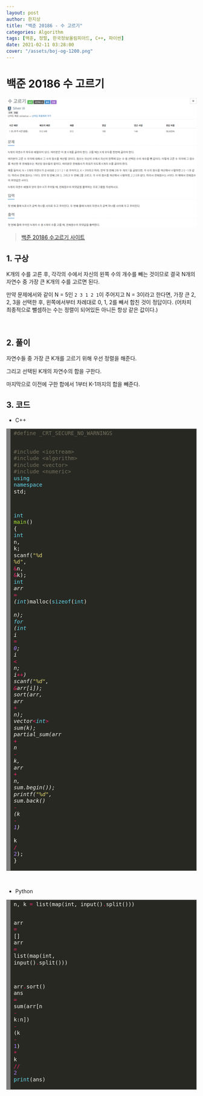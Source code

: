 ```yaml
---
layout: post
author: 한지상
title: "백준 20186 - 수 고르기"
categories: Algorithm
tags: [백준, 정렬, 한국정보올림피아드, C++, 파이썬]
date: 2021-02-11 03:28:00
cover: "/assets/boj-og-1200.png"
---
```


# 백준 20186 수 고르기

<a href="/assets/캡처_2021_02_11_03_35_32.png">![](/assets/캡처_2021_02_11_03_35_32.png)</a>

> [백준 20186 수고르기 사이트](https://www.acmicpc.net/problem/20186)

## 1. 구상

K개의 수를 고른 후, 각각의 수에서 자신의 왼쪽 수의 개수를 빼는 것이므로 결국 N개의 자연수 중 가장 큰 K개의 수를 고르면 된다.

만약 문제에서와 같이 N = 5인 `2 3 1 2 1`이 주어지고 N = 3이라고 한다면, 가장 큰 2, 2, 3을 선택한 후, 왼쪽에서부터 차례대로 0, 1, 2를 빼서 합친 것이 정답이다. (어차피 최종적으로 뺄셈하는 수는 정렬이 되어있든 아니든 항상 같은 값이다.)

<br>

## 2. 풀이

자연수들 중 가장 큰 K개를 고르기 위해 우선 정렬을 해준다.

그리고 선택된 K개의 자연수의 합을 구한다.

마지막으로 이전에 구한 합에서 1부터 K-1까지의 합을 빼준다. 
<br>

## 3. 코드

- C++

<!-- HTML generated using hilite.me --><div style="background: #272822; overflow:auto;width:auto;border:solid gray;border-width:.1em .1em .1em .8em;padding:.2em .6em;"><pre style="margin: 0; line-height: 125%"><span style="color: #75715e">#define _CRT_SECURE_NO_WARNINGS</span>
<span style="color: #75715e">#include &lt;iostream&gt;</span>
<span style="color: #75715e">#include &lt;algorithm&gt;</span>
<span style="color: #75715e">#include &lt;vector&gt;</span>
<span style="color: #75715e">#include &lt;numeric&gt;</span>
<span style="color: #66d9ef">using</span> <span style="color: #66d9ef">namespace</span> <span style="color: #f8f8f2">std;</span>
 
<span style="color: #66d9ef">int</span> <span style="color: #a6e22e">main</span><span style="color: #f8f8f2">()</span>
<span style="color: #f8f8f2">{</span>
    <span style="color: #66d9ef">int</span> <span style="color: #f8f8f2">n,</span> <span style="color: #f8f8f2">k;</span>
    <span style="color: #f8f8f2">scanf(</span><span style="color: #e6db74">&quot;%d %d&quot;</span><span style="color: #f8f8f2">,</span> <span style="color: #f92672">&amp;</span><span style="color: #f8f8f2">n,</span> <span style="color: #f92672">&amp;</span><span style="color: #f8f8f2">k);</span>
    <span style="color: #66d9ef">int</span><span style="color: #f92672">*</span> <span style="color: #f8f8f2">arr</span> <span style="color: #f92672">=</span> <span style="color: #f8f8f2">(</span><span style="color: #66d9ef">int</span><span style="color: #f92672">*</span><span style="color: #f8f8f2">)malloc(</span><span style="color: #66d9ef">sizeof</span><span style="color: #f8f8f2">(</span><span style="color: #66d9ef">int</span><span style="color: #f8f8f2">)</span> <span style="color: #f92672">*</span> <span style="color: #f8f8f2">n);</span>
    <span style="color: #66d9ef">for</span> <span style="color: #f8f8f2">(</span><span style="color: #66d9ef">int</span> <span style="color: #f8f8f2">i</span> <span style="color: #f92672">=</span> <span style="color: #ae81ff">0</span><span style="color: #f8f8f2">;</span> <span style="color: #f8f8f2">i</span> <span style="color: #f92672">&lt;</span> <span style="color: #f8f8f2">n;</span> <span style="color: #f8f8f2">i</span><span style="color: #f92672">++</span><span style="color: #f8f8f2">)</span>
        <span style="color: #f8f8f2">scanf(</span><span style="color: #e6db74">&quot;%d&quot;</span><span style="color: #f8f8f2">,</span> <span style="color: #f92672">&amp;</span><span style="color: #f8f8f2">arr[i]);</span>
    <span style="color: #f8f8f2">sort(arr,</span> <span style="color: #f8f8f2">arr</span> <span style="color: #f92672">+</span> <span style="color: #f8f8f2">n);</span>
    <span style="color: #f8f8f2">vector</span><span style="color: #f92672">&lt;</span><span style="color: #66d9ef">int</span><span style="color: #f92672">&gt;</span> <span style="color: #f8f8f2">sum(k);</span>
    <span style="color: #f8f8f2">partial_sum(arr</span> <span style="color: #f92672">+</span> <span style="color: #f8f8f2">n</span> <span style="color: #f92672">-</span> <span style="color: #f8f8f2">k,</span> <span style="color: #f8f8f2">arr</span> <span style="color: #f92672">+</span> <span style="color: #f8f8f2">n,</span> <span style="color: #f8f8f2">sum.begin());</span>
    <span style="color: #f8f8f2">printf(</span><span style="color: #e6db74">&quot;%d&quot;</span><span style="color: #f8f8f2">,</span> <span style="color: #f8f8f2">sum.back()</span> <span style="color: #f92672">-</span> <span style="color: #f8f8f2">(k</span> <span style="color: #f92672">-</span> <span style="color: #ae81ff">1</span><span style="color: #f8f8f2">)</span> <span style="color: #f92672">*</span> <span style="color: #f8f8f2">k</span> <span style="color: #f92672">/</span> <span style="color: #ae81ff">2</span><span style="color: #f8f8f2">);</span>
<span style="color: #f8f8f2">}</span>
</pre></div>

<br>

- Python

<!-- HTML generated using hilite.me --><div style="background: #272822; overflow:auto;width:auto;border:solid gray;border-width:.1em .1em .1em .8em;padding:.2em .6em;"><pre style="margin: 0; line-height: 125%"><span style="color: #f8f8f2">n,</span> <span style="color: #f8f8f2">k</span> <span style="color: #f92672">=</span> <span style="color: #f8f8f2">list(map(int,</span> <span style="color: #f8f8f2">input()</span><span style="color: #f92672">.</span><span style="color: #f8f8f2">split()))</span>
<span style="color: #f8f8f2">arr</span> <span style="color: #f92672">=</span> <span style="color: #f8f8f2">[]</span>
<span style="color: #f8f8f2">arr</span> <span style="color: #f92672">=</span> <span style="color: #f8f8f2">list(map(int,</span> <span style="color: #f8f8f2">input()</span><span style="color: #f92672">.</span><span style="color: #f8f8f2">split()))</span>
 
<span style="color: #f8f8f2">arr</span><span style="color: #f92672">.</span><span style="color: #f8f8f2">sort()</span>
<span style="color: #f8f8f2">ans</span> <span style="color: #f92672">=</span> <span style="color: #f8f8f2">sum(arr[n</span> <span style="color: #f92672">-</span> <span style="color: #f8f8f2">k:n])</span> <span style="color: #f92672">-</span> <span style="color: #f8f8f2">(k</span> <span style="color: #f92672">-</span> <span style="color: #ae81ff">1</span><span style="color: #f8f8f2">)</span> <span style="color: #f92672">*</span> <span style="color: #f8f8f2">k</span> <span style="color: #f92672">//</span> <span style="color: #ae81ff">2</span>
<span style="color: #66d9ef">print</span><span style="color: #f8f8f2">(ans)</span>
</pre></div>
